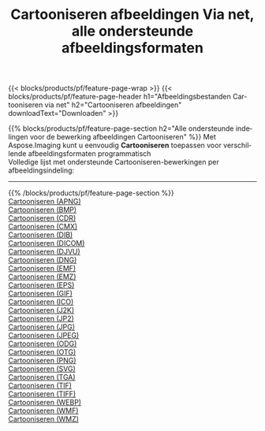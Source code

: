 ﻿---
title: Cartooniseren afbeeldingen Via net, alle ondersteunde afbeeldingsformaten 
weight: 3920
url: /nl/net/cartoonify 
lang: nl
langdirlevel: 2
locales: zh-hans,ja,it,ru,de,es,fr,nl,id,lt,pl,pt,vi,tr,ko,zh-hant,ar,hi,th,sv,cs,uk,he
description: Met behulp van Aspose.Imaging kunt u eenvoudig Cartooniseren afbeeldingen maken via net
---

{{< blocks/products/pf/feature-page-wrap >}}
{{< blocks/products/pf/feature-page-header h1="Afbeeldingsbestanden Cartooniseren via net" h2="Cartooniseren afbeeldingen" downloadText="Downloaden" >}}


{{% blocks/products/pf/feature-page-section  h2="Alle ondersteunde indelingen voor de bewerking afbeeldingen Cartooniseren" %}}
Met Aspose.Imaging kunt u eenvoudig **Cartooniseren** toepassen voor verschillende afbeeldingsformaten programmatisch
<br/>
Volledige lijst met ondersteunde Cartooniseren-bewerkingen per afbeeldingsindeling:
<hr/>
{{% /blocks/products/pf/feature-page-section %}}
<div class="container-fluid productfamilypage bg-gray">
    <div class="convertypes bg-gray agp-content section">
        <div class="container">
		<div class="row other-converters">
		    <div class='col-md-2 other-converter remove-lp remove-rp'><a href="/imaging/nl/net/cartoonify/apng" >Cartooniseren (APNG)</a></div><div class='col-md-2 other-converter remove-lp remove-rp'><a href="/imaging/nl/net/cartoonify/bmp" >Cartooniseren (BMP)</a></div><div class='col-md-2 other-converter remove-lp remove-rp'><a href="/imaging/nl/net/cartoonify/cdr" >Cartooniseren (CDR)</a></div><div class='col-md-2 other-converter remove-lp remove-rp'><a href="/imaging/nl/net/cartoonify/cmx" >Cartooniseren (CMX)</a></div><div class='col-md-2 other-converter remove-lp remove-rp'><a href="/imaging/nl/net/cartoonify/dib" >Cartooniseren (DIB)</a></div><div class='col-md-2 other-converter remove-lp remove-rp'><a href="/imaging/nl/net/cartoonify/dicom" >Cartooniseren (DICOM)</a></div><div class='col-md-2 other-converter remove-lp remove-rp'><a href="/imaging/nl/net/cartoonify/djvu" >Cartooniseren (DJVU)</a></div><div class='col-md-2 other-converter remove-lp remove-rp'><a href="/imaging/nl/net/cartoonify/dng" >Cartooniseren (DNG)</a></div><div class='col-md-2 other-converter remove-lp remove-rp'><a href="/imaging/nl/net/cartoonify/emf" >Cartooniseren (EMF)</a></div><div class='col-md-2 other-converter remove-lp remove-rp'><a href="/imaging/nl/net/cartoonify/emz" >Cartooniseren (EMZ)</a></div><div class='col-md-2 other-converter remove-lp remove-rp'><a href="/imaging/nl/net/cartoonify/eps" >Cartooniseren (EPS)</a></div><div class='col-md-2 other-converter remove-lp remove-rp'><a href="/imaging/nl/net/cartoonify/gif" >Cartooniseren (GIF)</a></div><div class='col-md-2 other-converter remove-lp remove-rp'><a href="/imaging/nl/net/cartoonify/ico" >Cartooniseren (ICO)</a></div><div class='col-md-2 other-converter remove-lp remove-rp'><a href="/imaging/nl/net/cartoonify/j2k" >Cartooniseren (J2K)</a></div><div class='col-md-2 other-converter remove-lp remove-rp'><a href="/imaging/nl/net/cartoonify/jp2" >Cartooniseren (JP2)</a></div><div class='col-md-2 other-converter remove-lp remove-rp'><a href="/imaging/nl/net/cartoonify/jpg" >Cartooniseren (JPG)</a></div><div class='col-md-2 other-converter remove-lp remove-rp'><a href="/imaging/nl/net/cartoonify/jpeg" >Cartooniseren (JPEG)</a></div><div class='col-md-2 other-converter remove-lp remove-rp'><a href="/imaging/nl/net/cartoonify/odg" >Cartooniseren (ODG)</a></div><div class='col-md-2 other-converter remove-lp remove-rp'><a href="/imaging/nl/net/cartoonify/otg" >Cartooniseren (OTG)</a></div><div class='col-md-2 other-converter remove-lp remove-rp'><a href="/imaging/nl/net/cartoonify/png" >Cartooniseren (PNG)</a></div><div class='col-md-2 other-converter remove-lp remove-rp'><a href="/imaging/nl/net/cartoonify/svg" >Cartooniseren (SVG)</a></div><div class='col-md-2 other-converter remove-lp remove-rp'><a href="/imaging/nl/net/cartoonify/tga" >Cartooniseren (TGA)</a></div><div class='col-md-2 other-converter remove-lp remove-rp'><a href="/imaging/nl/net/cartoonify/tif" >Cartooniseren (TIF)</a></div><div class='col-md-2 other-converter remove-lp remove-rp'><a href="/imaging/nl/net/cartoonify/tiff" >Cartooniseren (TIFF)</a></div><div class='col-md-2 other-converter remove-lp remove-rp'><a href="/imaging/nl/net/cartoonify/webp" >Cartooniseren (WEBP)</a></div><div class='col-md-2 other-converter remove-lp remove-rp'><a href="/imaging/nl/net/cartoonify/wmf" >Cartooniseren (WMF)</a></div><div class='col-md-2 other-converter remove-lp remove-rp'><a href="/imaging/nl/net/cartoonify/wmz" >Cartooniseren (WMZ)</a></div>
                </div>
        </div>
    </div>
</div>
<br/>


